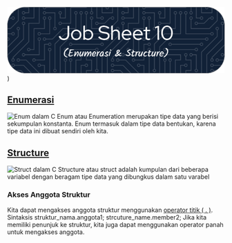 ![Job Sheet 10](https://github.com/Zyxcid/Praktikum_Algoritma/blob/main/Images/JS10.png))

## [Enumerasi](https://www.geeksforgeeks.org/enumeration-enum-c/)
![Enum dalam C](https://media.geeksforgeeks.org/wp-content/cdn-uploads/Enum-In-C.png)
Enum atau Enumeration merupakan tipe data yang berisi sekumpulan konstanta. Enum termasuk dalam tipe data bentukan, karena tipe data ini dibuat sendiri oleh kita.

 ## [Structure](www.geeksforgeeks.org/structures-c/)
 ![Struct dalam C](https://media.geeksforgeeks.org/wp-content/cdn-uploads/Structure-In-C.png)
Structure atau struct adalah kumpulan dari beberapa variabel dengan beragam tipe data yang dibungkus dalam satu varabel
### Akses Anggota Struktur
Kita dapat mengakses anggota struktur menggunakan [operator titik ( . )](https://www.geeksforgeeks.org/dot-operator-in-c/).
Sintaksis
struktur_nama.anggota1;
strcuture_name.member2;
Jika kita memiliki penunjuk ke struktur, kita juga dapat menggunakan operator panah untuk mengakses anggota.
